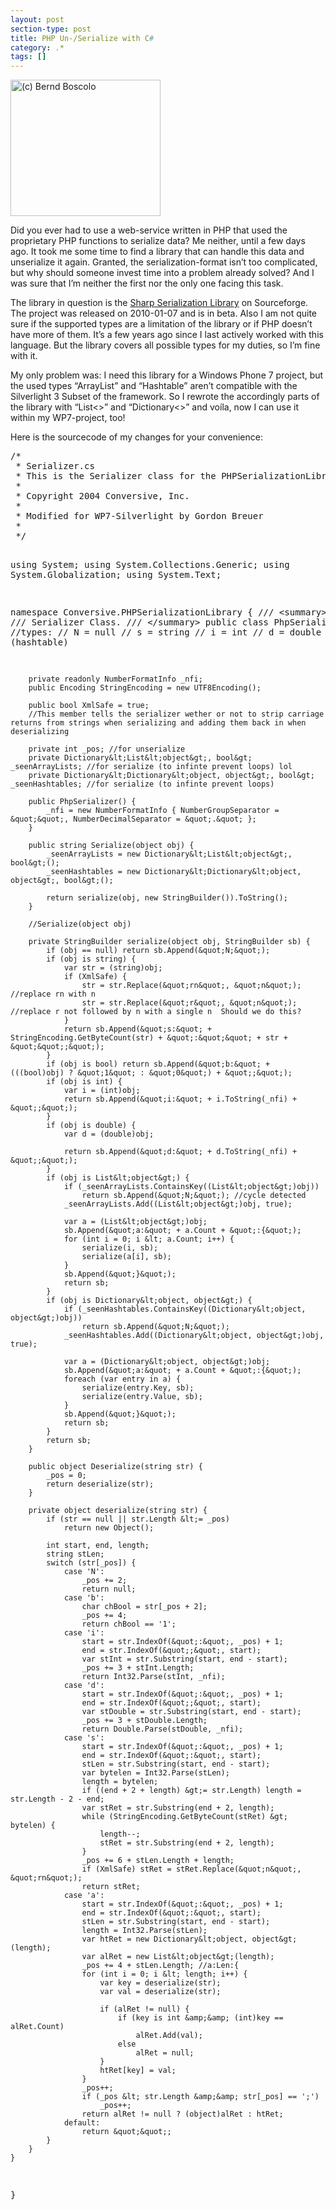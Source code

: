 ```yaml
---
layout: post
section-type: post
title: PHP Un-/Serialize with C#
category: .*
tags: []
---
```

<p class="hide"><img style="background-image: none; border-right-width: 0px; padding-left: 0px; padding-right: 0px; display: inline; border-top-width: 0px; border-bottom-width: 0px; border-left-width: 0px; padding-top: 0px" border="0" alt="(c) Bernd Boscolo" src="http://anheledirwp.blob.core.windows.net/wordpress/2011/05/aboutpixel.de-Netzwerk-10-Bernd-Boscolo.jpg" width="240" height="218" /></p>  <p>Did you ever had to use a web-service written in PHP that used the proprietary PHP functions to serialize data? Me neither, until a few days ago. It took me some time to find a library that can handle this data and unserialize it again. Granted, the serialization-format isn’t too complicated, but why should someone invest time into a problem already solved? And I was sure that I’m neither the first nor the only one facing this task.</p>  <p>The library in question is the <a href="http://csphpserial.sourceforge.net/">Sharp Serialization Library</a> on Sourceforge. The project was released on 2010-01-07 and is in beta. Also I am not quite sure if the supported types are a limitation of the library or if PHP doesn’t have more of them. It’s a few years ago since I last actively worked with this language. But the library covers all possible types for my duties, so I’m fine with it.</p>  <p>My only problem was: I need this library for a Windows Phone 7 project, but the used types “ArrayList” and “Hashtable” aren’t compatible with the Silverlight 3 Subset of the framework. So I rewrote the accordingly parts of the library with “List&lt;&gt;” and “Dictionary&lt;&gt;” and voíla, now I can use it within my WP7-project, too!</p>  <p>Here is the sourcecode of my changes for your convenience:</p>  <pre class="brush: csharp;">/*
 * Serializer.cs
 * This is the Serializer class for the PHPSerializationLibrary
 *  
 * Copyright 2004 Conversive, Inc.
 * 
 * Modified for WP7-Silverlight by Gordon Breuer
 *
 */

using System;
using System.Collections.Generic;
using System.Globalization;
using System.Text;

namespace Conversive.PHPSerializationLibrary {
    /// &lt;summary&gt;
    /// Serializer Class.
    /// &lt;/summary&gt;
    public class PhpSerializer {
        //types:
        // N = null
        // s = string
        // i = int
        // d = double
        // a = array (hashtable)

        private readonly NumberFormatInfo _nfi;
        public Encoding StringEncoding = new UTF8Encoding();

        public bool XmlSafe = true;
        //This member tells the serializer wether or not to strip carriage returns from strings when serializing and adding them back in when deserializing

        private int _pos; //for unserialize
        private Dictionary&lt;List&lt;object&gt;, bool&gt; _seenArrayLists; //for serialize (to infinte prevent loops) lol
        private Dictionary&lt;Dictionary&lt;object, object&gt;, bool&gt; _seenHashtables; //for serialize (to infinte prevent loops)

        public PhpSerializer() {
            _nfi = new NumberFormatInfo { NumberGroupSeparator = &quot;&quot;, NumberDecimalSeparator = &quot;.&quot; };
        }

        public string Serialize(object obj) {
            _seenArrayLists = new Dictionary&lt;List&lt;object&gt;, bool&gt;();
            _seenHashtables = new Dictionary&lt;Dictionary&lt;object, object&gt;, bool&gt;();

            return serialize(obj, new StringBuilder()).ToString();
        }

        //Serialize(object obj)

        private StringBuilder serialize(object obj, StringBuilder sb) {
            if (obj == null) return sb.Append(&quot;N;&quot;);
            if (obj is string) {
                var str = (string)obj;
                if (XmlSafe) {
                    str = str.Replace(&quot;rn&quot;, &quot;n&quot;); //replace rn with n
                    str = str.Replace(&quot;r&quot;, &quot;n&quot;); //replace r not followed by n with a single n  Should we do this?
                }
                return sb.Append(&quot;s:&quot; + StringEncoding.GetByteCount(str) + &quot;:&quot;&quot; + str + &quot;&quot;;&quot;);
            }
            if (obj is bool) return sb.Append(&quot;b:&quot; + (((bool)obj) ? &quot;1&quot; : &quot;0&quot;) + &quot;;&quot;);
            if (obj is int) {
                var i = (int)obj;
                return sb.Append(&quot;i:&quot; + i.ToString(_nfi) + &quot;;&quot;);
            }
            if (obj is double) {
                var d = (double)obj;

                return sb.Append(&quot;d:&quot; + d.ToString(_nfi) + &quot;;&quot;);
            }
            if (obj is List&lt;object&gt;) {
                if (_seenArrayLists.ContainsKey((List&lt;object&gt;)obj))
                    return sb.Append(&quot;N;&quot;); //cycle detected
                _seenArrayLists.Add((List&lt;object&gt;)obj, true);

                var a = (List&lt;object&gt;)obj;
                sb.Append(&quot;a:&quot; + a.Count + &quot;:{&quot;);
                for (int i = 0; i &lt; a.Count; i++) {
                    serialize(i, sb);
                    serialize(a[i], sb);
                }
                sb.Append(&quot;}&quot;);
                return sb;
            }
            if (obj is Dictionary&lt;object, object&gt;) {
                if (_seenHashtables.ContainsKey((Dictionary&lt;object, object&gt;)obj))
                    return sb.Append(&quot;N;&quot;);
                _seenHashtables.Add((Dictionary&lt;object, object&gt;)obj, true);

                var a = (Dictionary&lt;object, object&gt;)obj;
                sb.Append(&quot;a:&quot; + a.Count + &quot;:{&quot;);
                foreach (var entry in a) {
                    serialize(entry.Key, sb);
                    serialize(entry.Value, sb);
                }
                sb.Append(&quot;}&quot;);
                return sb;
            }
            return sb;
        }

        public object Deserialize(string str) {
            _pos = 0;
            return deserialize(str);
        }

        private object deserialize(string str) {
            if (str == null || str.Length &lt;= _pos)
                return new Object();

            int start, end, length;
            string stLen;
            switch (str[_pos]) {
                case 'N':
                    _pos += 2;
                    return null;
                case 'b':
                    char chBool = str[_pos + 2];
                    _pos += 4;
                    return chBool == '1';
                case 'i':
                    start = str.IndexOf(&quot;:&quot;, _pos) + 1;
                    end = str.IndexOf(&quot;;&quot;, start);
                    var stInt = str.Substring(start, end - start);
                    _pos += 3 + stInt.Length;
                    return Int32.Parse(stInt, _nfi);
                case 'd':
                    start = str.IndexOf(&quot;:&quot;, _pos) + 1;
                    end = str.IndexOf(&quot;;&quot;, start);
                    var stDouble = str.Substring(start, end - start);
                    _pos += 3 + stDouble.Length;
                    return Double.Parse(stDouble, _nfi);
                case 's':
                    start = str.IndexOf(&quot;:&quot;, _pos) + 1;
                    end = str.IndexOf(&quot;:&quot;, start);
                    stLen = str.Substring(start, end - start);
                    var bytelen = Int32.Parse(stLen);
                    length = bytelen;
                    if ((end + 2 + length) &gt;= str.Length) length = str.Length - 2 - end;
                    var stRet = str.Substring(end + 2, length);
                    while (StringEncoding.GetByteCount(stRet) &gt; bytelen) {
                        length--;
                        stRet = str.Substring(end + 2, length);
                    }
                    _pos += 6 + stLen.Length + length;
                    if (XmlSafe) stRet = stRet.Replace(&quot;n&quot;, &quot;rn&quot;);
                    return stRet;
                case 'a':
                    start = str.IndexOf(&quot;:&quot;, _pos) + 1;
                    end = str.IndexOf(&quot;:&quot;, start);
                    stLen = str.Substring(start, end - start);
                    length = Int32.Parse(stLen);
                    var htRet = new Dictionary&lt;object, object&gt;(length);
                    var alRet = new List&lt;object&gt;(length);
                    _pos += 4 + stLen.Length; //a:Len:{
                    for (int i = 0; i &lt; length; i++) {
                        var key = deserialize(str);
                        var val = deserialize(str);

                        if (alRet != null) {
                            if (key is int &amp;&amp; (int)key == alRet.Count)
                                alRet.Add(val);
                            else
                                alRet = null;
                        }
                        htRet[key] = val;
                    }
                    _pos++;
                    if (_pos &lt; str.Length &amp;&amp; str[_pos] == ';')
                        _pos++;
                    return alRet != null ? (object)alRet : htRet;
                default:
                    return &quot;&quot;;
            }
        }
    }
}</pre>